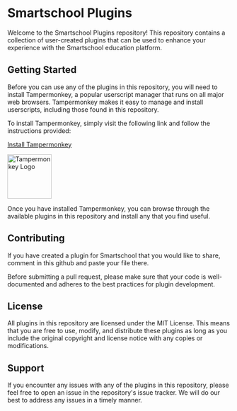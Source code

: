 # Smartschool Plugins

Welcome to the Smartschool Plugins repository! This repository contains a collection of user-created plugins that can be used to enhance your experience with the Smartschool education platform.

## Getting Started

Before you can use any of the plugins in this repository, you will need to install Tampermonkey, a popular userscript manager that runs on all major web browsers. Tampermonkey makes it easy to manage and install userscripts, including those found in this repository.

To install Tampermonkey, simply visit the following link and follow the instructions provided:

[Install Tampermonkey](https://chrome.google.com/webstore/detail/tampermonkey/dhdgffkkebhmkfjojejmpbldmpobfkfo?hl=en)
<div style="pointer-events: none;">
  <a href="https://chrome.google.com/webstore/detail/tampermonkey/dhdgffkkebhmkfjojejmpbldmpobfkfo?hl=en">
    <img src="https://images.sftcdn.net/images/t_app-logo-xl,f_auto,dpr_2/p/a6fb70ec-ab0b-471f-adf4-d1110724a4db/1174036643/tampermonkey-icon.png" alt="Tampermonkey Logo" width="100" height="100">
  </a>
</div>

Once you have installed Tampermonkey, you can browse through the available plugins in this repository and install any that you find useful.

## Contributing

If you have created a plugin for Smartschool that you would like to share, comment in this github and paste your file there.

Before submitting a pull request, please make sure that your code is well-documented and adheres to the best practices for plugin development. 

## License

All plugins in this repository are licensed under the MIT License. This means that you are free to use, modify, and distribute these plugins as long as you include the original copyright and license notice with any copies or modifications.

## Support

If you encounter any issues with any of the plugins in this repository, please feel free to open an issue in the repository's issue tracker. We will do our best to address any issues in a timely manner.
